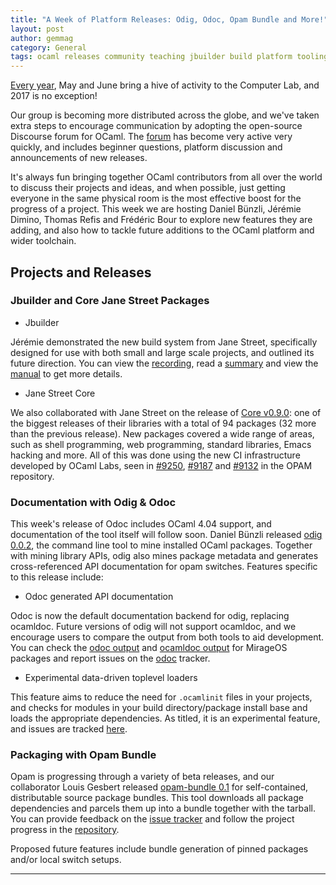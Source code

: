 ```yaml
---
title: "A Week of Platform Releases: Odig, Odoc, Opam Bundle and More!"
layout: post
author: gemmag
category: General
tags: ocaml releases community teaching jbuilder build platform tooling documentation opam packages discuss janestreet core
---
```


[Every year](http://ocamllabs.io/general/2016/06/09/busy-spring-week-2016.html), May and June bring a hive of activity to the Computer Lab, and 2017 is no exception!

Our group is becoming more distributed across the globe, and we've taken extra steps to encourage communication by adopting the open-source Discourse forum for OCaml. The [forum](https://discuss.ocaml.org/) has become very active very quickly, and includes beginner questions, platform discussion and announcements of new releases.

It's always fun bringing together OCaml contributors from all over the world to discuss their projects and ideas, and when possible, just getting everyone in the same physical room is the most effective boost for the progress of a project. This week we are hosting Daniel Bünzli, Jérémie Dimino, Thomas Refis and Frédéric Bour to explore new features they are adding, and also how to tackle future additions to the OCaml platform and wider toolchain.

## Projects and Releases

### Jbuilder and Core Jane Street Packages

* Jbuilder

Jérémie demonstrated the new build system from Jane Street, specifically designed for use with both small and large scale projects, and outlined its future direction. You can view the [recording](https://www.youtube.com/watch?v=xGf_NCZUios), read a [summary](http://ocamllabs.io/events/2017/05/26/JbuilderDemo.html) and view the [manual](http://jbuilder.readthedocs.io/en/latest/) to get more details.

* Jane Street Core

We also collaborated with Jane Street on the release of [Core v0.9.0](https://discuss.ocaml.org/t/v0-9-release-of-jane-street-packages/253/4): one of the biggest releases of their libraries with a total of 94 packages (32 more than the previous release). New packages covered a wide range of areas, such as shell programming, web programming, standard libraries, Emacs hacking and more. All of this was done using the new CI infrastructure developed by OCaml Labs, seen in [#9250](https://github.com/ocaml/opam-repository/pull/9250), [#9187](https://github.com/ocaml/opam-repository/pull/9187) and [#9132](https://github.com/ocaml/opam-repository/pull/9132) in the OPAM repository.

### Documentation with Odig & Odoc

This week's release of Odoc includes OCaml 4.04 support, and documentation of the tool itself will follow soon. Daniel Bünzli released [odig 0.0.2](https://discuss.ocaml.org/t/ann-odig-0-0-2/310), the command line tool to mine installed OCaml packages. Together with mining library APIs, odig also mines package metadata and generates cross-referenced API documentation for opam switches. Features specific to this release include:

* Odoc generated API documentation

Odoc is now the default documentation backend for odig, replacing ocamldoc. Future versions of odig will not support ocamldoc, and we encourage users to compare the output from both tools to aid development. You can check the [odoc output](http://docs.mirage.io/) and [ocamldoc output](http://docs.mirage.io/_ocamldoc/) for MirageOS packages and report issues on the [odoc](https://github.com/ocaml-doc/odoc) tracker.

* Experimental data-driven toplevel loaders

This feature aims to reduce the need for `.ocamlinit` files in your projects, and checks for modules in your build directory/package install base and loads the appropriate dependencies. As titled, it is an experimental feature, and issues are tracked [here](https://github.com/dbuenzli/odig/issues/10).

### Packaging with Opam Bundle

Opam is progressing through a variety of beta releases, and our collaborator Louis Gesbert released [opam-bundle 0.1](https://discuss.ocaml.org/t/ann-opam-bundle-0-1-generate-self-contained-distributable-source-package-bundles/291) for self-contained, distributable source package bundles. This tool downloads all package dependencies and parcels them up into a bundle together with the tarball. You can provide feedback on the [issue tracker](https://github.com/AltGr/opam-bundle/issues) and follow the project progress in the [repository]( https://github.com/AltGr/opam-bundle).

Proposed future features include bundle generation of pinned packages and/or local switch setups.

----
